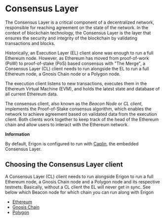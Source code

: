 # Consensus Layer

The Consensus Layer is a critical component of a decentralized network, responsible for reaching agreement on the state of the network. In the context of blockchain technology, the Consensus Layer is the layer that ensures the security and integrity of the blockchain by validating transactions and blocks.

Historically, an Execution Layer (EL) client alone was enough to run a full Ethereum node. However, as Ethereum has moved from proof-of-work (PoW) to proof-of-stake (PoS) based consensus with "The Merge", a Consensus Layer (CL) client needs to run alongside the EL to run a full Ethereum node, a Gnosis Chain node or a Polygon node.

The execution client listens to new transactions, executes them in the Ethereum Virtual Machine (EVM), and holds the latest state and database of all current Ethereum data.

The consensus client, also known as the *Beacon Node* or *CL client*, implements the Proof-of-Stake consensus algorithm, which enables the network to achieve agreement based on validated data from the execution client. Both clients work together to keep track of the head of the Ethereum chain and allow users to interact with the Ethereum network.

<div class="warning">

**Information**

By default, Erigon is configured to run with [Caplin](/advanced/bp-caplin.md), the embedded Consensus Layer.
</div>

## Choosing the Consensus Layer client

A Consensus Layer (CL) client needs to run alongside Erigon to run a full Ethereum node, a Gnosis Chain node and a Polygon node and its respective testnets. Basically, without a CL client the EL will never get in sync. See below which Beacon node for which chain you can run along with Erigon

- [Ethereum](./src/nodes/ethereum.md)
- [Gnosis Chain](/nodes/gnosis.md)
- [Polygon](/nodes/polygon.md)

